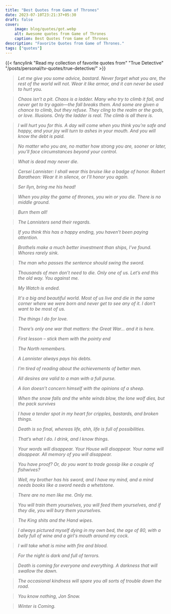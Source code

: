 ```yaml
---
title: "Best Quotes from Game of Thrones"
date: 2023-07-10T23:21:37+05:30
draft: false
cover: 
    image: blog/quotes/got.webp
    alt: Awesome quotes from Game of Thrones
    caption: Best Quotes from Game of Thrones
description: "Favorite Quotes from Game of Thrones."
tags: ["quotes"] 
---
```


{{< fancylink "Read my collection of favorite quotes from" "True Detective" "/posts/personal/tv-quotes/true-detective/" >}}

>*Let me give you some advice, bastard. Never forget what you are, the rest of the world will not. Wear it like armor, and it can never be used to hurt you.*

>*Chaos isn’t a pit. Chaos is a ladder. Many who try to climb it fail, and never get to try again—the fall breaks them. And some are given a chance to climb, but they refuse. They cling to the realm or the gods, or love. Illusions. Only the ladder is real. The climb is all there is.*

>*l will hurt you for this. A day will come when you think you’re safe and happy, and your joy will turn to ashes in your mouth. And you will know the debt is paid.*

>*No matter who you are, no matter how strong you are, sooner or later, you’ll face circumstances beyond your control.*

>*What is dead may never die.*

>*Cersei Lannister: I shall wear this bruise like a badge of honor. Robert Baratheon: Wear it in silence, or I'll honor you again.*

>*Ser Ilyn, bring me his head!*

>*When you play the game of thrones, you win or you die. There is no middle ground.*

>*Burn them all!*

>*The Lannisters send their regards.*

>*If you think this has a happy ending, you haven’t been paying attention.*

>*Brothels make a much better investment than ships, I’ve found. Whores rarely sink.*

>*The man who passes the sentence should swing the sword.*

>*Thousands of men don’t need to die. Only one of us. Let’s end this the old way. You against me.*

>*My Watch is ended.*

>*It's a big and beautiful world. Most of us live and die in the same corner where we were born and never get to see any of it. I don’t want to be most of us.*

>*The things I do for love.*

>*There’s only one war that matters: the Great War… and it is here.*

>*First lesson – stick them with the pointy end*

>*The North remembers.*

>*A Lannister always pays his debts.*

>*I’m tired of reading about the achievements of better men.*

>*All desires are valid to a man with a full purse.*

>*A lion doesn’t concern himself with the opinions of a sheep.*

>*When the snow falls and the white winds blow, the lone wolf dies, but the pack survives*

>*I have a tender spot in my heart for cripples, bastards, and broken things.*

>*Death is so final, whereas life, ahh, life is full of possibilities.*

>*That’s what I do. I drink, and I know things.*

>*Your words will disappear. Your House will disappear. Your name will disappear. All memory of you will disappear.*

>*You have proof? Or, do you want to trade gossip like a couple of fishwives?*

>*Well, my brother has his sword, and I have my mind, and a mind needs books like a sword needs a whetstone.*

>*There are no men like me. Only me.*

>*You will train them yourselves, you will feed them yourselves, and if they die, you will bury them yourselves.*

>*The King shits and the Hand wipes.*

>*I always pictured myself dying in my own bed, the age of 80, with a belly full of wine and a girl's mouth around my cock.*

>*I will take what is mine with fire and blood.*

>*For the night is dark and full of terrors.*

>*Death is coming for everyone and everything. A darkness that will swallow the dawn.*

>*The occasional kindness will spare you all sorts of trouble down the road.*

>*You know nothing, Jon Snow.*

>*Winter is Coming.*
